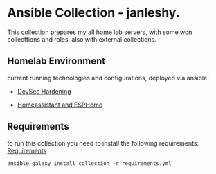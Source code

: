 # Ansible Collection - janleshy.

This collection prepares my all home lab servers, with some won collecttions and roles, also with external collections.

## Homelab Environment

current running technologies and configurations, deployed via ansible:

* [DevSec Hardening](https://github.com/dev-sec/ansible-collection-hardening)

* [Homeassistant and ESPHome](https://github.com/JanLeshy/ansible-collection-homeassistant)


## Requirements

to run this collection you need to install the following requirements:
[Requirements](requirements.yml)

```shell
ansible-galaxy install collection -r requirements.yml
```

